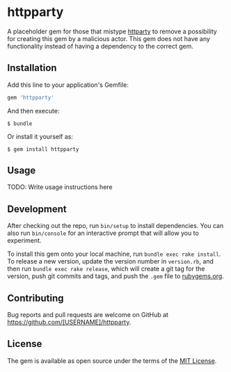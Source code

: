 # httpparty

A placeholder gem for those that mistype [httparty](https://github.com/jnunemaker/httparty) to remove a possibility for creating this gem by a malicious actor.
This gem does not have any functionality instead of having a dependency to the correct gem.

## Installation

Add this line to your application's Gemfile:

```ruby
gem 'httpparty'
```

And then execute:

    $ bundle

Or install it yourself as:

    $ gem install httpparty

## Usage

TODO: Write usage instructions here

## Development

After checking out the repo, run `bin/setup` to install dependencies. You can also run `bin/console` for an interactive prompt that will allow you to experiment.

To install this gem onto your local machine, run `bundle exec rake install`. To release a new version, update the version number in `version.rb`, and then run `bundle exec rake release`, which will create a git tag for the version, push git commits and tags, and push the `.gem` file to [rubygems.org](https://rubygems.org).

## Contributing

Bug reports and pull requests are welcome on GitHub at https://github.com/[USERNAME]/httpparty.

## License

The gem is available as open source under the terms of the [MIT License](https://opensource.org/licenses/MIT).
